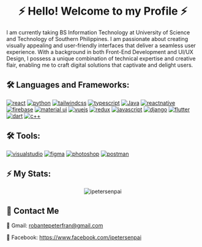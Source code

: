 <h1 align="center">⚡️ Hello! Welcome to my Profile ⚡️</h1>

I am currently taking BS Information Technology at University of Science and Technology of Southern Philippines. I am passionate about creating visually appealing and user-friendly interfaces that deliver a seamless user experience. With a background in both Front-End Development and UI/UX Design, I possess a unique combination of technical expertise and creative flair, enabling me to craft digital solutions that captivate and delight users.

## 🛠 Languages and Frameworks:
[![react](https://img.shields.io/badge/react-01defe?style=for-the-badge&logo=react&logoColor=white)](https://react.dev/)
[![python](https://img.shields.io/badge/python-e9b500?style=for-the-badge&logo=python&logoColor=white)](https://www.python.org)
[![tailwindcss](https://img.shields.io/badge/tailwindcss-1ae5c6?style=for-the-badge&logo=tailwindcss&logoColor=white)](https://tailwindcomponents.com/)
[![typescript](https://img.shields.io/badge/typescript-1DA1F2?style=for-the-badge&logo=typescript&logoColor=white)](https://www.typescriptlang.org/)
[![Java](https://img.shields.io/badge/Java-d22d52?style=for-the-badge&logo=java&logoColor=white)](https://dev.java)
[![reactnative](https://img.shields.io/badge/reactnative-01defe?style=for-the-badge&logo=react&logoColor=white)](https://reactnative.dev)
[![firebase](https://img.shields.io/badge/firebase-fc8303?style=for-the-badge&logo=firebase&logoColor=white)](https://firebase.google.com/)
[![material ui](https://img.shields.io/badge/materalUI-0069ff?style=for-the-badge&logo=mui&logoColor=white)](https://mui.com/)
[![vuejs](https://img.shields.io/badge/vuejs-8bd346?style=for-the-badge&logo=vue&logoColor=white)](https://vuejs.org)
[![redux](https://img.shields.io/badge/redux-6528F7?style=for-the-badge&logo=redux&logoColor=white)](https://redux.js.org)
[![javascript](https://img.shields.io/badge/javascript-e9b500?style=for-the-badge&logo=javascript&logoColor=white)](https://www.javascript.com)
[![django](https://img.shields.io/badge/django-21de80?style=for-the-badge&logo=django&logoColor=white)](https://www.djangoproject.com)
[![flutter](https://img.shields.io/badge/flutter-4e21de?style=for-the-badge&logo=flutter&logoColor=white)](https://flutter.dev)
[![dart](https://img.shields.io/badge/dart-B64994?style=for-the-badge&logo=dart&logoColor=white)](https://dart.dev)
[![c++](https://img.shields.io/badge/c++-f9a52c?style=for-the-badge&logo=c++&logoColor=white)](https:c++.com)


## 🛠 Tools:
[![visualstudio](https://img.shields.io/badge/visualstudio-184ee7?style=for-the-badge&logo=visualstudio&logoColor=white)](https://code.visualstudio.com)
[![figma](https://img.shields.io/badge/figma-cd3259?style=for-the-badge&logo=figma&logoColor=white)](https://www.figma.com)
[![photoshop](https://img.shields.io/badge/photoshop-01defe?style=for-the-badge&logo=photoshop&logoColor=white)](https://www.adobe.com)
[![postman](https://img.shields.io/badge/postman-fc8303?style=for-the-badge&logo=postman&logoColor=white)](https://www.postman.com)

## 

## ⚡️ My Stats:
<div align="center">
<p><img align="center" src="https://github-readme-streak-stats.herokuapp.com/?user=ipetersenpai&theme=vision-friendly-dark" alt="ipetersenpai" /></p>
</div>

## 💼 Contact Me
📩 Gmail: robantepeterfran@gmail.com

📩 Facebook: https://www.facebook.com/ipetersenpai
